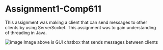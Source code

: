# Assignment1-Comp611
This assignment was making a client that can send messages to other clients by using ServerSocket. This assignment was to gain understanding of threading in Java.<br>

![image](https://user-images.githubusercontent.com/12677108/118342879-90351400-b579-11eb-80bb-feb096889f50.png)
Image above is GUI chatbox that sends messages between clients
